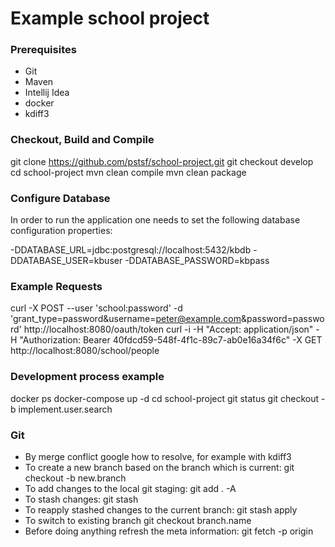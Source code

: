 # Example school project

### Prerequisites

* Git
* Maven
* Intellij Idea
* docker
* kdiff3

### Checkout, Build and Compile
git clone https://github.com/pstsf/school-project.git
git checkout develop
cd school-project
mvn clean compile
mvn clean package

### Configure Database
In order to run the application one needs to set the following database configuration properties:

-DDATABASE_URL=jdbc:postgresql://localhost:5432/kbdb 
-DDATABASE_USER=kbuser 
-DDATABASE_PASSWORD=kbpass

### Example Requests
curl -X POST --user 'school:password' -d 'grant_type=password&username=peter@example.com&password=password' http://localhost:8080/oauth/token
curl -i -H "Accept: application/json" -H "Authorization: Bearer 40fdcd59-548f-4f1c-89c7-ab0e16a34f6c" -X GET http://localhost:8080/school/people
 
### Development process example
docker ps
docker-compose up -d
cd school-project
git status
git checkout -b implement.user.search 

### Git

* By merge conflict google how to resolve, for example with kdiff3
* To create a new branch based on the branch which is current: git checkout -b new.branch
* To add changes to the local git staging: git add . -A
* To stash changes: git stash
* To reapply stashed changes to the current branch: git stash apply
* To switch to existing branch git checkout branch.name
* Before doing anything refresh the meta information: git fetch -p origin
